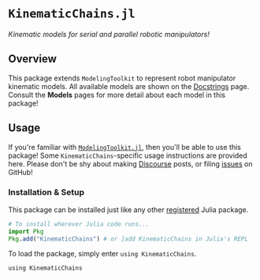 # `KinematicChains.jl`

_Kinematic models for serial and parallel robotic manipulators!_

## Overview

This package extends `ModelingToolkit` to represent robot manipulator kinematic
models. All available models are shown on the [Docstrings](docstrings.md) page.
Consult the **Models** pages for more detail about each model in this package!

## Usage

If you're familiar with [`ModelingToolkit.jl`](https://mtk.sciml.ai/dev/), then
you'll be able to use this package! Some `KinematicChains`-specific usage
instructions are provided here. Please don't be shy about making
[Discourse](https://discourse.julialang.org) posts, or filing
[issues](https://github.com/cadojo/KinematicChains.jl) on GitHub!

### Installation & Setup

This package can be installed just like any other
[registered](https://juliahub.com) Julia package.

```julia
# To install wherever Julia code runs...
import Pkg
Pkg.add("KinematicChains") # or ]add KinematicChains in Julia's REPL
```

To load the package, simply enter `using KinematicChains`.

```@repl main
using KinematicChains
```

